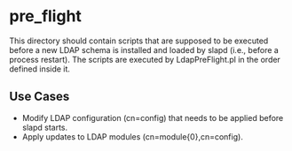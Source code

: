 # pre_flight

This directory should contain scripts that are supposed to be executed before a new LDAP schema is installed and loaded by slapd (i.e., before a process restart).
The scripts are executed by LdapPreFlight.pl in the order defined inside it.

## Use Cases

- Modify LDAP configuration (cn=config) that needs to be applied before slapd starts.
- Apply updates to LDAP modules (cn=module{0},cn=config).